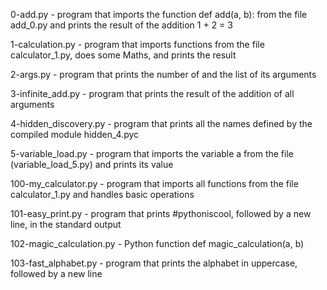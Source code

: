 0-add.py - program that imports the function def add(a, b): from the file add_0.py and prints the result of the addition 1 + 2 = 3

1-calculation.py - program that imports functions from the file calculator_1.py, does some Maths, and prints the result

2-args.py - program that prints the number of and the list of its arguments

3-infinite_add.py - program that prints the result of the addition of all arguments

4-hidden_discovery.py - program that prints all the names defined by the compiled module hidden_4.pyc

5-variable_load.py - program that imports the variable a from the file (variable_load_5.py) and prints its value

100-my_calculator.py - program that imports all functions from the file calculator_1.py and handles basic operations

101-easy_print.py - program that prints #pythoniscool, followed by a new line, in the standard output

102-magic_calculation.py -  Python function def magic_calculation(a, b)

103-fast_alphabet.py - program that prints the alphabet in uppercase, followed by a new line
